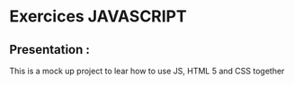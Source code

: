 # Exercices JAVASCRIPT
## Presentation :
This is a mock up project to lear how to use JS, HTML 5 and CSS together